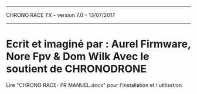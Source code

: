 ----------------------------------------------
CHRONO RACE TX - version 7.0 – 13/07/2017 

----------------------------------------------
Ecrit et imaginé par : Aurel Firmware, Nore Fpv & Dom Wilk 
Avec le soutient de CHRONODRONE 
==============================================

Lire "CHRONO RACE- FR MANUEL.docx" pour l'installation et l'utilisation